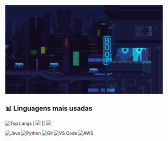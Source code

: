 <img src="./gifdogithub.gif" width="1680"/>

## 📊 Linguagens mais usadas

![Top Langs](https://github-readme-stats.vercel.app/api/top-langs/?username=KelvinKrauss&layout=compact&theme=tokyonight) | <img src="https://media.giphy.com/media/ttknk7M3d3UBEeZsii/giphy.gif" width="300" /> || <img src="https://media3.giphy.com/media/v1.Y2lkPTc5MGI3NjExZ3pyb2VhMXZmMHNhamhnYXg4eHp5c3hhenJ6YWc0eWc1c25iYjc2MiZlcD12MV9pbnRlcm5hbF9naWZfYnlfaWQmY3Q9Zw/Pb0d5MsNSeGoA2v1zv/giphy.gif" width="170" />


![Java](https://img.shields.io/badge/Java-%23ED8B00.svg?style=flat&logo=java&logoColor=white)
![Python](https://img.shields.io/badge/Python-%2314354C.svg?style=flat&logo=python&logoColor=white)
![Git](https://img.shields.io/badge/Git-%23F05033.svg?style=flat&logo=git&logoColor=white)
![VS Code](https://img.shields.io/badge/VSCode-%23007ACC.svg?style=flat&logo=visual-studio-code&logoColor=white)
![AWS](https://img.shields.io/badge/AWS-%23FF9900.svg?style=flat&logo=amazon-aws&logoColor=white)



